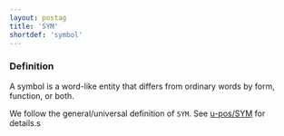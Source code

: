 ```yaml
---
layout: postag
title: 'SYM'
shortdef: 'symbol'
---
```


### Definition

A symbol is a word-like entity that differs from ordinary words by form, function, or both.

We follow the general/universal definition of `SYM`.
See [u-pos/SYM]() for details.s
<!-- Interlanguage links updated Po 6. listopadu 2023, 21:41:31 CET -->
